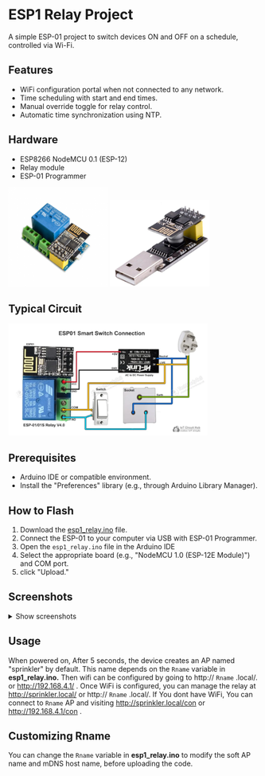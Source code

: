 # ESP1 Relay Project
A simple ESP-01 project to switch devices ON and OFF on a schedule, controlled via Wi-Fi.

## Features
- WiFi configuration portal when not connected to any network.
- Time scheduling with start and end times.
- Manual override toggle for relay control.
- Automatic time synchronization using NTP.

## Hardware
- ESP8266 NodeMCU 0.1 (ESP-12)
- Relay module 
- ESP-01 Programmer
<div>
<img src="images/ESP8266-ESP-01-5V-WiFi-Relay-Module.png" alt="Relay Module" width="200px">
<img src="images/esp01-programmer.webp" alt="ESP-01 Programmer" width="200px">
</div>

## Typical Circuit
<div>
<img src="images/esp-01-circuit.webp" alt="Relay Circuit" width="400px">
</div>

## Prerequisites
- Arduino IDE or compatible environment.
- Install the "Preferences" library (e.g., through Arduino Library Manager).

## How to Flash
1. Download the [esp1_relay.ino](https://github.com/Sarin-jacob/Esp01-WiFi-Relay/releases/download/v1.0/esp1_relay.ino) file.
2. Connect the ESP-01 to your computer via USB with ESP-01 Programmer.
3. Open the `esp1_relay.ino` file in the Arduino IDE 
4. Select the appropriate board (e.g., "NodeMCU 1.0 (ESP-12E Module)") and COM port.
5. click "Upload."

## Screenshots
<details><summary>Show screenshots</summary>

<img src="images/Relay_control.png" alt="Relay Control" width="300px">
<img src="images/configure_wifi.png" alt="Configure WiFi" width="300px">

</details>



## Usage
When powered on, After 5 seconds, the device creates an AP named "sprinkler" by default. This name depends on the `Rname` variable in **esp1_relay.ino.** 
Then wifi can be configured by going to http:// `Rname` .local/. or http://192.168.4.1/ .
Once WiFi is configured, you can manage the relay at http://sprinkler.local/ or http:// `Rname` .local/.
If You dont have WiFi, You can connect to `Rname` AP and visiting http://sprinkler.local/con or http://192.168.4.1/con . 

## Customizing Rname
You can change the `Rname` variable in **esp1_relay.ino** to modify the soft AP name and mDNS host name, before uploading the code. 

